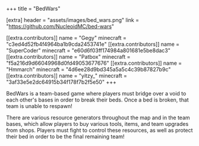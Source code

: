 +++
title = "BedWars"

[extra]
header = "assets/images/bed_wars.png"
link = "https://github.com/NucleoidMC/bed-wars"

[[extra.contributors]]
name = "Gegy"
minecraft = "c3ed4d52fb4f4964ba1b9cda2453741e"
[[extra.contributors]]
name = "SuperCoder"
minecraft = "e60d6f03ff174984a801681e5be8dac3"
[[extra.contributors]]
name = "Patbox"
minecraft = "f5a216d9d66049968d0fd49053677676"
[[extra.contributors]]
name = "Hmmarch"
minecraft = "4d6ee28d9bd345a5a5c4c39b87827b9c"
[[extra.contributors]]
name = "yitzy_"
minecraft = "3af33e5e2dc64915b34f178f7b2f5e50"
+++

BedWars is a team-based game where players must bridge over a void to each other's bases in order to break their beds. Once a bed is broken, that team is unable to respawn!

There are various resource generators throughout the map and in the team bases, which allow players to buy various tools, items, and team upgrades from shops. Players must fight to control these resources, as well as protect their bed in order to be the final remaining team!